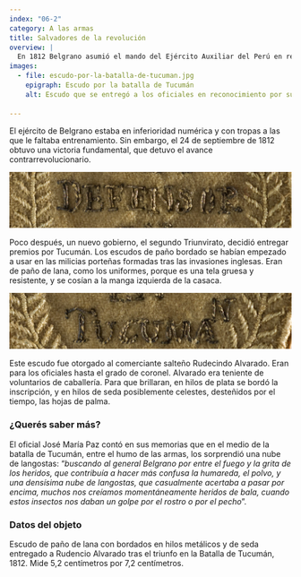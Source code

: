 ```yaml
---
index: "06-2"
category: A las armas
title: Salvadores de la revolución
overview: |
  En 1812 Belgrano asumió el mando del Ejército Auxiliar del Perú en retirada, perseguido por los enemigos. Belgrano ordenó dejar *tierra arrasada* en Jujuy, marchar con su población y recursos hasta un punto donde resistir. El Triunvirato le ordenó retroceder hasta Córdoba. Pero con apoyo local, Belgrano decidió resistir en Tucumán.
images:
  - file: escudo-por-la-batalla-de-tucuman.jpg
    epigraph: Escudo por la batalla de Tucumán
    alt: Escudo que se entregó a los oficiales en reconocimiento por su participación en la Batalla de Tucumán, el 24 de septiembre de 1812. Es de paño de lana, una tela gruesa y resistente. Se cosían a mano en la manga izquierda de la casaca del uniforme. Está bordado con hilos metálicos, en este caso de plata, para que reluzca el brillo de la leyenda que dice "LA PATRIA A SU DEFENSOR EN TUCUMÁN". La inscripción está rodeada de hojas de palma bordadas en hilo de seda.

---
```


El ejército de Belgrano estaba en inferioridad numérica y con tropas a las que le faltaba entrenamiento. Sin embargo, el 24 de septiembre de 1812 obtuvo una victoria fundamental, que detuvo el avance contrarrevolucionario.

![](./eje06-2-a.jpg)

Poco después, un nuevo gobierno, el segundo Triunvirato, decidió entregar premios por Tucumán. Los escudos de paño bordado se habían empezado a usar en las milicias porteñas formadas tras las invasiones inglesas. Eran de paño de lana, como los uniformes, porque es una tela gruesa y resistente, y se cosían a la manga izquierda de la casaca.

![](./eje06-2-b.jpg)

Este escudo fue otorgado al comerciante salteño Rudecindo Alvarado. Eran para los oficiales hasta el grado de coronel. Alvarado era teniente de voluntarios de caballería.
Para que brillaran, en hilos de plata se bordó la inscripción, y en hilos de seda posiblemente celestes, desteñidos por el tiempo, las hojas de palma.


### ¿Querés saber más?

El oficial José María Paz contó en sus memorias que en el medio de la batalla de Tucumán, entre el humo de las armas, los sorprendió una nube de langostas:
“*buscando al general Belgrano por entre el fuego y la grita de los heridos, que contribuía a hacer más confusa la humareda, el polvo, y una densísima nube de langostas, que casualmente acertaba a pasar por encima, muchos nos creíamos momentáneamente heridos de bala, cuando estos insectos nos daban un golpe por el rostro o por el pecho*”.

### Datos del objeto

Escudo de paño de lana con bordados en hilos metálicos y de seda entregado a Rudencio Alvarado tras el triunfo en la Batalla de Tucumán, 1812. Mide 5,2 centímetros por 7,2 centímetros.


